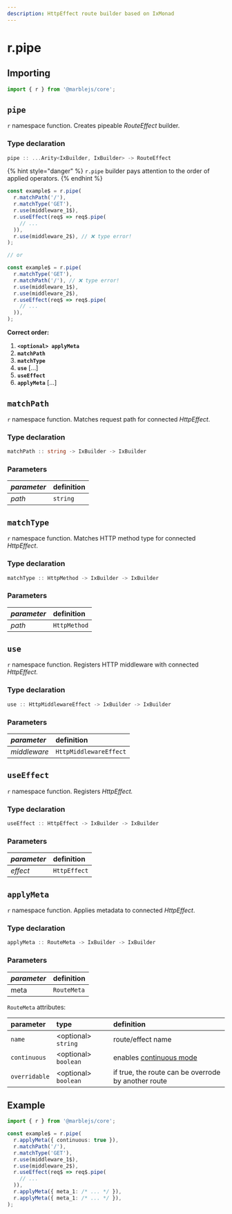 ```yaml
---
description: HttpEffect route builder based on IxMonad
---
```


# r.pipe

## **Importing**

```typescript
import { r } from '@marblejs/core';
```

## `pipe`

`r` namespace function. Creates pipeable _RouteEffect_ builder.

### **Type declaration**

```typescript
pipe :: ...Arity<IxBuilder, IxBuilder> -> RouteEffect
```

{% hint style="danger" %}
`r.pipe` builder pays attention to the order of applied operators.
{% endhint %}

```typescript
const example$ = r.pipe(
  r.matchPath('/'),
  r.matchType('GET'),
  r.use(middleware_1$),
  r.useEffect(req$ => req$.pipe(
    // ...
  )),
  r.use(middleware_2$), // ❌ type error!
);

// or 

const example$ = r.pipe(
  r.matchType('GET'),
  r.matchPath('/'), // ❌ type error!
  r.use(middleware_1$),
  r.use(middleware_2$), 
  r.useEffect(req$ => req$.pipe(
    // ...
  )),
);
```

**Correct order:**

1. **`<optional> applyMeta`**
2. **`matchPath`**
3. **`matchType`**
4. **`use`** \[...\]
5. **`useEffect`**
6. **`applyMeta`** \[...\]

## **`matchPath`**

`r` namespace function. Matches request path for connected _HttpEffect_.

### **Type declaration**

```typescript
matchPath :: string -> IxBuilder -> IxBuilder
```

### **Parameters**

| _parameter_ | definition |
| :--- | :--- |
| _path_ | `string` |

## **`matchType`**

`r` namespace function. Matches HTTP method type for connected _HttpEffect_.

### **Type declaration**

```typescript
matchType :: HttpMethod -> IxBuilder -> IxBuilder
```

### **Parameters**

| _parameter_ | definition |
| :--- | :--- |
| _path_ | `HttpMethod` |

## `use`

`r` namespace function. Registers HTTP middleware with connected _HttpEffect._

### **Type declaration**

```typescript
use :: HttpMiddlewareEffect -> IxBuilder -> IxBuilder
```

### **Parameters**

| _parameter_ | definition |
| :--- | :--- |
| _middleware_ | `HttpMiddlewareEffect` |

## `useEffect`

`r` namespace function. Registers _HttpEffect._

### **Type declaration**

```typescript
useEffect :: HttpEffect -> IxBuilder -> IxBuilder
```

### **Parameters**

| _parameter_ | definition |
| :--- | :--- |
| _effect_ | `HttpEffect` |

## `applyMeta`

`r` namespace function. Applies metadata to connected _HttpEffect_.

### **Type declaration**

```typescript
applyMeta :: RouteMeta -> IxBuilder -> IxBuilder
```

### **Parameters**

| _parameter_ | definition |
| :--- | :--- |
| meta | `RouteMeta` |

`RouteMeta` attributes:

| parameter | type | definition |
| :--- | :--- | :--- |
| `name` | &lt;optional&gt; `string` | route/effect name |
| `continuous` | &lt;optional&gt; `boolean` | enables [continuous mode](../../../http/advanced/modes.md) |
| `overridable` | &lt;optional&gt; `boolean` | if true, the route can be overrode by another route |

## Example

```typescript
import { r } from '@marblejs/core';

const example$ = r.pipe(
  r.applyMeta({ continuous: true }),
  r.matchPath('/'),
  r.matchType('GET'),
  r.use(middleware_1$),
  r.use(middleware_2$),
  r.useEffect(req$ => req$.pipe(
    // ...
  )),
  r.applyMeta({ meta_1: /* ... */ }),
  r.applyMeta({ meta_1: /* ... */ }),
);
```


